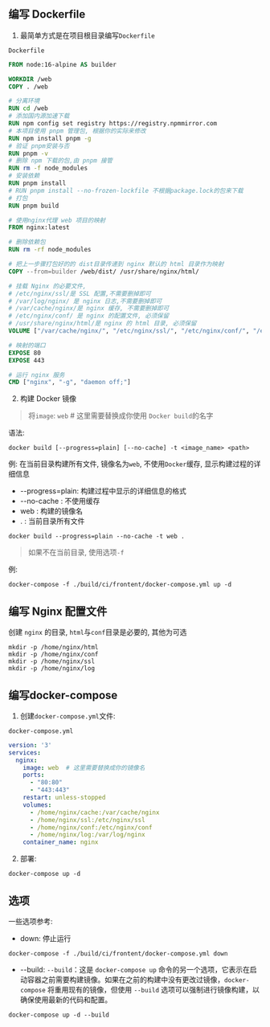 ## 编写 Dockerfile
1. 最简单方式是在项目根目录编写`Dockerfile`

`Dockerfile`
```Dockerfile
FROM node:16-alpine AS builder

WORKDIR /web
COPY . /web

# 分离环境
RUN cd /web
# 添加国内源加速下载
RUN npm config set registry https://registry.npmmirror.com
# 本项目使用 pnpm 管理包, 根据你的实际来修改
RUN npm install pnpm -g 
# 验证 pnpm安装与否
RUN pnpm -v
# 删除 npm 下载的包,由 pnpm 接管
RUN rm -f node_modules
# 安装依赖
RUN pnpm install
# RUN pnpm install --no-frozen-lockfile 不根据package.lock的包来下载
# 打包
RUN pnpm build

# 使用nginx代理 web 项目的映射
FROM nginx:latest

# 删除依赖包
RUN rm -rf node_modules

# 把上一步骤打包好的的 dist目录传递到 nginx 默认的 html 目录作为映射
COPY --from=builder /web/dist/ /usr/share/nginx/html/

# 挂载 Nginx 的必要文件, 
# /etc/nginx/ssl/是 SSL 配置,不需要删掉即可
# /var/log/nginx/ 是 nginx 日志,不需要删掉即可
# /var/cache/nginx/是 nginx 缓存, 不需要删掉即可
# /etc/nginx/conf/ 是 nginx 的配置文件, 必须保留
# /usr/share/nginx/html/是 nginx 的 html 目录, 必须保留
VOLUME ["/var/cache/nginx/", "/etc/nginx/ssl/", "/etc/nginx/conf/", "/etc/nginx/conf/nginx.conf", "/var/log/nginx/", "/usr/share/nginx/html/"]

# 映射的端口
EXPOSE 80
EXPOSE 443

# 运行 nginx 服务
CMD ["nginx", "-g", "daemon off;"]

```

2. 构建 Docker 镜像
> 将`image`: `web`  # 这里需要替换成你使用 `Docker build`的名字

语法:
```shell
docker build [--progress=plain] [--no-cache] -t <image_name> <path>
```

例: 在当前目录构建所有文件, 镜像名为`web`, 不使用`Docker`缓存, 显示构建过程的详细信息
- --progress=plain: 构建过程中显示的详细信息的格式
- --no-cache : 不使用缓存
- web : 构建的镜像名
- . : 当前目录所有文件
```shell
docker build --progress=plain --no-cache -t web .
```

> 如果不在当前目录, 使用选项`-f`

例:
```shell
docker-compose -f ./build/ci/frontent/docker-compose.yml up -d
```

## 编写 Nginx 配置文件

创建 `nginx` 的目录, `html`与`conf`目录是必要的, 其他为可选
```shell
mkdir -p /home/nginx/html
mkdir -p /home/nginx/conf
mkdir -p /home/nginx/ssl
mkdir -p /home/nginx/log
```

## 编写docker-compose

1. 创建`docker-compose.yml`文件:

`docker-compose.yml`
```yml
version: '3'
services:
  nginx:
    image: web  # 这里需要替换成你的镜像名
    ports:
      - "80:80"
      - "443:443"
    restart: unless-stopped
    volumes:
      - /home/nginx/cache:/var/cache/nginx
      - /home/nginx/ssl:/etc/nginx/ssl
      - /home/nginx/conf:/etc/nginx/conf
      - /home/nginx/log:/var/log/nginx
    container_name: nginx

```

2. 部署: 
```shell
docker-compose up -d 
```

## 选项 
一些选项参考:
- down: 停止运行
```shell
docker-compose -f ./build/ci/frontent/docker-compose.yml down
```
- --build: `--build`：这是 `docker-compose up` 命令的另一个选项，它表示在启动容器之前需要构建镜像。如果在之前的构建中没有更改过镜像，`docker-compose` 将重用现有的镜像，但使用 `--build` 选项可以强制进行镜像构建，以确保使用最新的代码和配置。
```shell
docker-compose up -d --build
```
